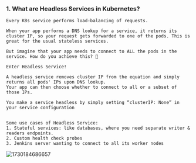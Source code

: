 
### 1. What are Headless Services in Kubernetes?
```
Every K8s service performs load-balancing of requests.

When your app performs a DNS lookup for a service, it returns its cluster IP, so your request gets forwarded to one of the pods. This is great for the usual stateless services.

But imagine that your app needs to connect to ALL the pods in the service. How do you achieve this? 🤔

Enter Headless Service!

A headless service removes cluster IP from the equation and simply returns all pods' IPs upon DNS lookup.
Your app can then choose whether to connect to all or a subset of those IPs.

You make a service headless by simply setting “clusterIP: None” in your service configuration


Some use cases of Headless Service:
1. Stateful services: like databases, where you need separate writer & readers endpoints.
2. Custom health check probes
3. Jenkins server wanting to connect to all its worker nodes

```

![1730184686657](https://github.com/user-attachments/assets/204dc4a5-841d-4ee6-a095-84b3dbc2c400)
